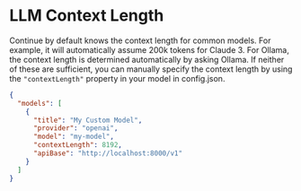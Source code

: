 # LLM Context Length

Continue by default knows the context length for common models. For example, it will automatically assume 200k tokens for Claude 3. For Ollama, the context length is determined automatically by asking Ollama. If neither of these are sufficient, you can manually specify the context length by using the `"contextLength"` property in your model in config.json.

```json title="~/.continue/config.json"
{
  "models": [
    {
      "title": "My Custom Model",
      "provider": "openai",
      "model": "my-model",
      "contextLength": 8192,
      "apiBase": "http://localhost:8000/v1"
    }
  ]
}
```
